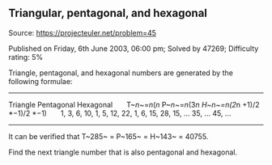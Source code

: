 Triangular, pentagonal, and hexagonal
-------------------------------------

Source: https://projecteuler.net/problem=45

Published on Friday, 6th June 2003, 06:00 pm; Solved by 47269;
Difficulty rating: 5%

Triangle, pentagonal, and hexagonal numbers are generated by the
following formulae:

  -------------- -------------- -------------- -------------- --------------
  Triangle       Pentagonal     Hexagonal
                                 
  T~*n*~=*n*(*n* P~*n*~=*n*(3*n H~*n*~=*n*(2*n
  +1)/2          *−1)/2         *−1)
                                 
  1, 3, 6, 10,   1, 5, 12, 22,  1, 6, 15, 28,
  15, ...        35, ...        45, ...
  -------------- -------------- -------------- -------------- --------------

It can be verified that T~285~ = P~165~ = H~143~ = 40755.

Find the next triangle number that is also pentagonal and hexagonal.
